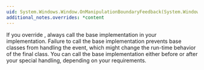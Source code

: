 ```yaml
---
uid: System.Windows.Window.OnManipulationBoundaryFeedback(System.Windows.Input.ManipulationBoundaryFeedbackEventArgs)
additional_notes.overrides: *content
---
```


<p>If you override <xref href="System.Windows.Window.OnManipulationBoundaryFeedback(System.Windows.Input.ManipulationBoundaryFeedbackEventArgs)"></xref>, always call the base implementation in your <xref href="System.Windows.Window.OnManipulationBoundaryFeedback(System.Windows.Input.ManipulationBoundaryFeedbackEventArgs)"></xref> implementation. Failure to call the base implementation prevents base classes from handling the event, which might change the run-time behavior of the final class. You can call the base implementation either before or after your special handling, depending on your requirements.</p>


